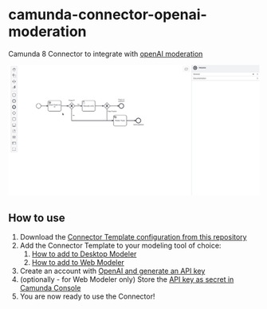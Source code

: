 # camunda-connector-openai-moderation

Camunda 8 Connector to integrate with [openAI moderation](https://beta.openai.com/docs/guides/moderation/overview)

![openAI UseCase](./openAiDemo.gif)

## How to use

1. Download the [Connector Template configuration from this repository](https://github.com/MaxTru/camunda-connector-openai-moderation/blob/main/openai-moderation-connector.json)
2. Add the Connector Template to your modeling tool of choice:
   1. [How to add to Desktop Modeler](https://docs.camunda.io/docs/components/modeler/desktop-modeler/element-templates/configuring-templates/)
   2. [How to add to Web Modeler](https://docs.camunda.io/docs/components/modeler/web-modeler/advanced-modeling/manage-connector-templates/)
3. Create an account with [OpenAI and generate an API key](https://beta.openai.com/account/api-keys)
4. (optionally - for Web Modeler only) Store the [API key as secret in Camunda Console](https://docs.camunda.io/docs/components/console/manage-clusters/manage-secrets/)
5. You are now ready to use the Connector!

